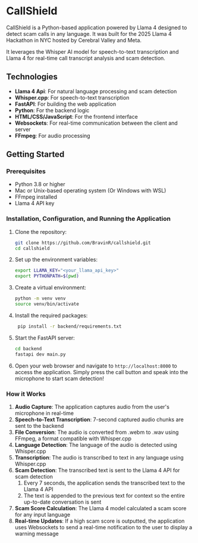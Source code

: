 # CallShield
CallShield is a Python-based application powered by Llama 4 designed to detect scam calls in any language.
It was built for the 2025 Llama 4 Hackathon in NYC hosted by Cerebral Valley and Meta.

It leverages the Whisper AI model for speech-to-text transcription and Llama 4 for real-time call transcript analysis and scam detection.

## Technologies
- **Llama 4 Api**: For natural language processing and scam detection
- **Whisper.cpp**: For speech-to-text transcription
- **FastAPI**: For building the web application
- **Python**: For the backend logic
- **HTML/CSS/JavaScript**: For the frontend interface
- **Websockets**: For real-time communication between the client and server
- **FFmpeg**: For audio processing

## Getting Started
### Prerequisites
- Python 3.8 or higher
- Mac or Unix-based operating system (Or Windows with WSL)
- FFmpeg installed
- Llama 4 API key

### Installation, Configuration, and Running the Application
1. Clone the repository:
   ```bash
   git clone https://github.com/BravinR/callshield.git
   cd callshield
    ```
2. Set up the environment variables:
   ```bash
   export LLAMA_KEY="<your_llama_api_key>"
   export PYTHONPATH=$(pwd)
   ```
3. Create a virtual environment:
   ```bash
   python -m venv venv
   source venv/bin/activate
   ```
4. Install the required packages:
   ```bash
    pip install -r backend/requirements.txt
    ```
5. Start the FastAPI server:
   ```bash
   cd backend
   fastapi dev main.py
    ```
6. Open your web browser and navigate to `http://localhost:8000` to access the application. Simply press the call button and speak into the microphone to start scam detection!

### How it Works
1. **Audio Capture**: The application captures audio from the user's microphone in real-time
2. **Speech-to-Text Transcription**: 7-second captured audio chunks are sent to the backend
3. **File Conversion**: The audio is converted from .webm to .wav using FFmpeg, a format compatible with Whisper.cpp
4. **Language Detection**: The language of the audio is detected using Whisper.cpp
5. **Transcription**: The audio is transcribed to text in any language using Whisper.cpp
6. **Scam Detection**: The transcribed text is sent to the Llama 4 API for scam detection
   1. Every 7 seconds, the application sends the transcribed text to the Llama 4 API
   2. The text is appended to the previous text for context so the entire up-to-date conversation is sent
7. **Scam Score Calculation**: The Llama 4 model calculated a scam score for any input language
8. **Real-time Updates**: If a high scam score is outputted, the application uses Websockets to send a real-time notification to the user to display a warning message